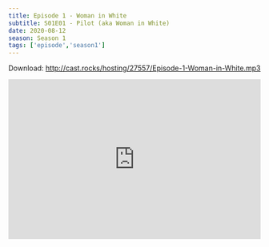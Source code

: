 ```yaml
---
title: Episode 1 - Woman in White
subtitle: S01E01 - Pilot (aka Woman in White)
date: 2020-08-12
season: Season 1
tags: ['episode','season1']
---
```


Download: <a href="http://cast.rocks/hosting/27557/Episode-1-Woman-in-White.mp3" Alt="Supernatural Episode 1 - Woman in White">http://cast.rocks/hosting/27557/Episode-1-Woman-in-White.mp3</a>

<iframe src="https://cast.rocks/player/27557/Episode-1-Woman-in-White.mp3?episodeTitle=Episode%201%20-%20Woman%20in%20White&podcastTitle=Couple%20of%20Idjits&episodeDate=August%2013th%2C%202020&imageURL=https%3A%2F%2Fcast.rocks%2Fhosting%2F27557%2Ffeeds%2FCAURZ.jpg" style="border: none; min-height: 265px; max-height: 320px; max-width: 558px; min-width: 270px; width: 100%; height: 100%;" scrollbars="no"></iframe>

